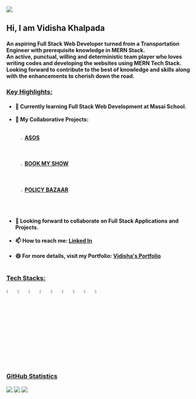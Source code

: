   <img src="https://jusmarktech.com/public/a/images/pages/web_development.gif" /> 
 <h2>Hi, I am Vidisha Khalpada</h2> 


<h4>An aspiring Full Stack Web Developer turned from a Transportation Engineer with prerequisite knowledge in MERN Stack. <br/>
 An active, punctual, willing and deterministic team player who loves writing codes and developing the websites using MERN Tech Stack. Looking forward to contribute to the best of knowledge and skills along with the enhancements to cherish down the road.<br/></h4>

<h3><ins>Key Highlights:</h3>
<h4>
<ul>
    <li>🔭 Currently learning Full Stack Web Development at Masai School.</li><br/>
    <li>🌱 My Collaborative Projects:</li><br/>

&emsp;<img width=1.5% src="https://cdn-icons-png.flaticon.com/512/2683/2683274.png" />    <a href="https://clone-asos.netlify.app/">ASOS</a><br/>
&emsp;<img width=1.5% src="https://cdn-icons-png.flaticon.com/512/2683/2683274.png" />    <a href="https://clone-book-my-show.netlify.app/">BOOK MY SHOW</a><br/>
&emsp;<img width=1.5% src="https://cdn-icons-png.flaticon.com/512/2683/2683274.png" />    <a href="https://policy-bazaar-clone.vercel.app/">POLICY BAZAAR</a>
    <li>👯 Looking forward to collaborate on Full Stack Applications and Projects.</li><br/>
    <li>📫 How to reach me: <a href="https://linkedin.com/in/vidisha-khalpada-748740184">Linked In</a></li><br/>
    <li>😄 For more details, visit my Portfolio: <a href="https://vidisha-khalpada-profile.vercel.app/">Vidisha's Portfolio</a></li><br/>
    </ul>
</h4>
    
<h3><ins>Tech Stacks:</h3>
<div display="flex" gap="20px">
    <img width="5%" src="https://cdn-icons-png.flaticon.com/512/5968/5968267.png" /> 
    <img width="5%" src="https://cdn-icons-png.flaticon.com/512/5968/5968242.png" />
    <img width="5%" src="https://cdn-icons-png.flaticon.com/512/5968/5968292.png" />
    <img width="5%" src="https://cdn-icons-png.flaticon.com/512/3334/3334886.png" />
    <img width="5%" src="https://rb.gy/wkjdia"/>
    <img width="5%" src="https://cdn-icons-png.flaticon.com/512/5968/5968322.png" />
    <img width="5%" src="https://w7.pngwing.com/pngs/925/447/png-transparent-express-js-node-js-javascript-mongodb-node-js-text-trademark-logo.png" />
    <img width="5%" src="https://w7.pngwing.com/pngs/429/921/png-transparent-mongodb-plain-wordmark-logo-icon.png" />
    <img width="5%" src="https://cdn-icons-png.flaticon.com/512/5968/5968282.png" />
</div>
    
<h3><ins>GitHub Statistics </h3>
    <img src="https://github-readme-stats.vercel.app/api?username=Vidisha-Khalpada&theme=dark&show_icons=true"/>
    <img src="https://streak-stats.demolab.com/?user=Vidisha-Khalpada" />
    <img src="https://github-readme-stats.vercel.app/api/top-langs/?username=Vidisha-Khalpada&layout=compact" />
    
    
    
